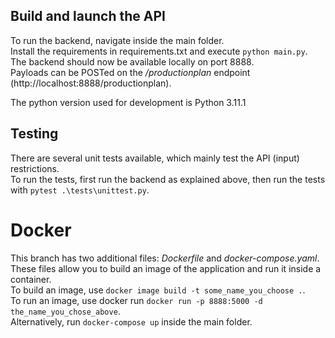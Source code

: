 ## Build and launch the API
To run the backend, navigate inside the main folder.  
Install the requirements in requirements.txt and execute `python main.py`.    
The backend should now be available locally on port 8888.  
Payloads can be POSTed on the */productionplan* endpoint (http://localhost:8888/productionplan).

The python version used for development is Python 3.11.1

## Testing
There are several unit tests available, which mainly test the API (input) restrictions.  
To run the tests, first run the backend as explained above, then run the tests with `pytest .\tests\unittest.py`.

# Docker
This branch has two additional files: *Dockerfile* and *docker-compose.yaml*.  
These files allow you to build an image of the application and run it inside a container.  
To build an image, use `docker image build -t some_name_you_choose .`.  
To run an image, use docker run `docker run -p 8888:5000 -d the_name_you_chose_above`.  
Alternatively, run `docker-compose up` inside the main folder.
